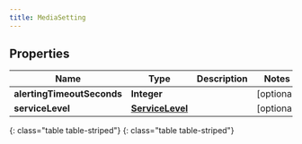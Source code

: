 ```yaml
---
title: MediaSetting
---
```


## Properties

| Name | Type | Description | Notes |
| ------------ | ------------- | ------------- | ------------- |
| **alertingTimeoutSeconds** | **Integer** |  |  [optional] |
| **serviceLevel** | [**ServiceLevel**](ServiceLevel.html) |  |  [optional] |
{: class="table table-striped"}
{: class="table table-striped"}



